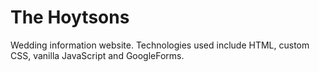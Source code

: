 # The Hoytsons

Wedding information website. 
Technologies used include HTML, custom CSS, vanilla JavaScript and GoogleForms.
